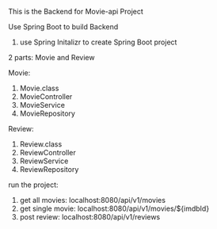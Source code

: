 This is the Backend for Movie-api Project

Use Spring Boot to build Backend
1. use Spring Initalizr to create Spring Boot project

2 parts:
Movie and Review

Movie:
  1. Movie.class
  2. MovieController
  3. MovieService
  4. MovieRepository

Review:
  1. Review.class
  2. ReviewController
  3. ReviewService
  4. ReviewRepository

run the project:
1. get all movies: localhost:8080/api/v1/movies
2. get single movie: localhost:8080/api/v1/movies/${imdbId}
3. post review: localhost:8080/api/v1/reviews
